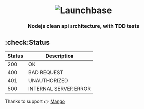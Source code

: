<h1 align="center">
    <img alt="Launchbase" src="https://nextsoftware.io/files/images/logos/main/nodejs-logo.png" />
</h1>

<h3 align="center">
Nodejs clean api architecture, with TDD tests
</h3>

## :check:Status

| Status | Description |
| --- | --- |
| 200 | OK |
| 400 | BAD REQUEST |
| 401 | UNAUTHORIZED |
| 500 | INTERNAL SERVER ERROR |


Thanks to support 👉 [Mango](https://www.youtube.com/channel/UCabelTt5YHot17aKb19VRNA)

